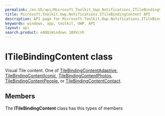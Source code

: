```yaml
---
permalink: /en-US/api/Microsoft_Toolkit_Uwp_Notifications_ITileBindingContent.htm
title: Microsoft.Toolkit.Uwp.Notifications.ITileBindingContent API 
description: API page for Microsoft.Toolkit.Uwp.Notifications.ITileBindingContent
keywords: windows, app, toolkit, UWP, API
layout: api
search.product: eADQiWindows 10XVcnh
---
```



# ITileBindingContent class

Visual Tile content. One of [TileBindingContentAdaptive](Microsoft_Toolkit_Uwp_Notifications_TileBindingContentAdaptive.htm), [TileBindingContentIconic](Microsoft_Toolkit_Uwp_Notifications_TileBindingContentIconic.htm), [TileBindingContentPhotos](Microsoft_Toolkit_Uwp_Notifications_TileBindingContentPhotos.htm), [TileBindingContentPeople](Microsoft_Toolkit_Uwp_Notifications_TileBindingContentPeople.htm), or [TileBindingContentContact](Microsoft_Toolkit_Uwp_Notifications_TileBindingContentContact.htm).

## Members

The **ITileBindingContent** class has this types of members
